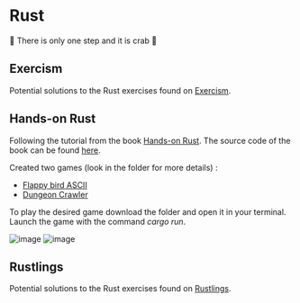 # Rust
🦀 There is only one step and it is crab 🦀


## Exercism
Potential solutions to the Rust exercises found on [Exercism](https://exercism.org).

## Hands-on Rust
Following the tutorial from the book [Hands-on Rust](https://hands-on-rust.com/). The source code of the book can be found [here](https://github.com/thebracket/HandsOnRust). 

Created two games (look in the folder for more details) :
- [Flappy bird ASCII](https://github.com/Asamartino/Rust/tree/main/Hands-on%20Rust/flappy_bird_ASCII)
- [Dungeon Crawler](https://github.com/Asamartino/Rust/tree/main/Hands-on%20Rust/dungeon_crawl)

To play the desired game download the folder and open it in your terminal. <br />
Launch the game with the command *cargo run*.

![image](https://user-images.githubusercontent.com/61462365/197562245-d9fe6306-2655-4d94-91f2-8a33afdf14e3.png)
![image](https://user-images.githubusercontent.com/61462365/197562996-bd2ff851-fe8e-466a-9133-2521c3c1cf3e.png)

## Rustlings
Potential solutions to the Rust exercises found on [Rustlings](https://github.com/rust-lang/rustlings).
